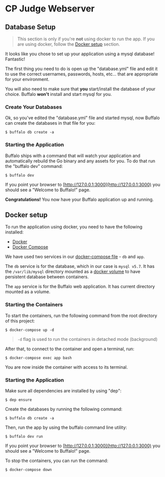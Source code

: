 # CP Judge Webserver

## Database Setup

> This section is only if you're **not** using docker to run the app. If you are using docker, follow the [Docker setup](#docker-setup) section.

It looks like you chose to set up your application using a mysql database! Fantastic!

The first thing you need to do is open up the "database.yml" file and edit it to use the correct usernames, passwords, hosts, etc... that are appropriate for your environment.

You will also need to make sure that **you** start/install the database of your choice. Buffalo **won't** install and start mysql for you.

### Create Your Databases

Ok, so you've edited the "database.yml" file and started mysql, now Buffalo can create the databases in that file for you:

	$ buffalo db create -a

### Starting the Application

Buffalo ships with a command that will watch your application and automatically rebuild the Go binary and any assets for you. To do that run the "buffalo dev" command:

	$ buffalo dev

If you point your browser to [http://127.0.0.1:3000](http://127.0.0.1:3000) you should see a "Welcome to Buffalo!" page.

**Congratulations!** You now have your Buffalo application up and running.

## Docker setup

To run the application using docker, you need to have the following installed:
+ [Docker](https://docs.docker.com/install/)
+ [Docker Compose](https://docs.docker.com/compose/install/)

We have used two services in our [docker-compose file](./docker-compose.yml) - `db` and `app`.

The `db` service is for the database, which in our case is `mysql v5.7`. It has the `/var/lib/mysql` directory mounted as a [docker volume](https://docs.docker.com/storage/volumes/) to have persistent database between containers.

The `app` service is for the Buffalo web application. It has current directory mounted as a volume.

### Starting the Containers

To start the containers, run the following command from the root directory of this project:

	$ docker-compose up -d

> `-d` flag is used to run the containers in detached mode (background)

After that, to connect to the container and open a terminal, run:

	$ docker-compose exec app bash

You are now inside the container with access to its terminal.

### Starting the Application

Make sure all dependencies are installed by using "dep":

	$ dep ensure

Create the databases by running the following command:

	$ buffalo db create -a

Then, run the app by using the buffalo command line utility:

	$ buffalo dev run

If you point your browser to [http://127.0.0.1:3000](http://127.0.0.1:3000) you should see a "Welcome to Buffalo!" page.

To stop the containers, you can run the command:

	$ docker-compose down
